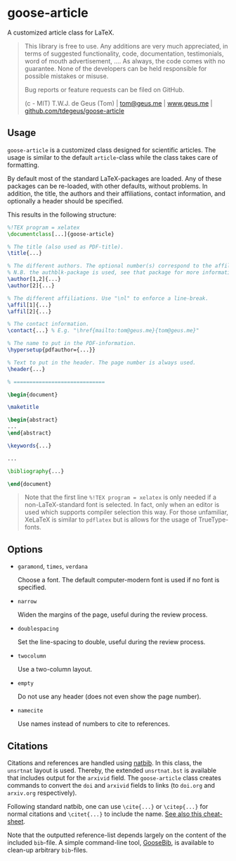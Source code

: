 # goose-article

A customized article class for LaTeX.

>   This library is free to use. Any additions are very much appreciated, in terms of suggested functionality, code, documentation, testimonials, word of mouth advertisement, .... As always, the code comes with no guarantee. None of the developers can be held responsible for possible mistakes or misuse.
>   
>   Bug reports or feature requests can be filed on GitHub.
>   
>   (c - MIT) T.W.J. de Geus (Tom) | tom@geus.me | www.geus.me | [github.com/tdegeus/goose-article](http://github.com/tdegeus/goose-article)


## Usage

`goose-article` is a customized class designed for scientific articles. The usage is similar to the default `article`-class while the class takes care of formatting.

By default most of the standard LaTeX-packages are loaded. Any of these packages can be re-loaded, with other defaults, without problems. In addition, the title, the authors and their affiliations, contact information, and optionally a header should be specified.

This results in the following structure:

```latex
%!TEX program = xelatex
\documentclass[...]{goose-article}

% The title (also used as PDF-title).
\title{...}

% The different authors. The optional number(s) correspond to the affiliations.
% N.B. the authblk-package is used, see that package for more information.
\author[1,2]{...}
\author[2]{...}

% The different affiliations. Use "\nl" to enforce a line-break.
\affil[1]{...}
\affil[2]{...}

% The contact information.
\contact{...} % E.g. "\href{mailto:tom@geus.me}{tom@geus.me}"

% The name to put in the PDF-information.
\hypersetup{pdfauthor={...}}

% Text to put in the header. The page number is always used.
\header{...}

% =============================

\begin{document}

\maketitle

\begin{abstract}
...
\end{abstract}

\keywords{...}

...

\bibliography{...}

\end{document}
```

>   Note that the first line `%!TEX program = xelatex` is only needed if a non-LaTeX-standard font is selected. In fact, only when an editor is used which supports compiler selection this way. For those unfamiliar, XeLaTeX is similar to `pdflatex` but is allows for the usage of TrueType-fonts.

## Options

*   `garamond`, `times`, `verdana`

    Choose a font. The default computer-modern font is used if no font is specified.

*   `narrow`

    Widen the margins of the page, useful during the review process.

*   `doublespacing`

    Set the line-spacing to double, useful during the review process.

*   `twocolumn`

    Use a two-column layout.

*   `empty`
    
    Do not use any header (does not even show the page number).

*   `namecite`

    Use names instead of numbers to cite to references.

## Citations

Citations and references are handled using [natbib](http://ctan.org/pkg/natbib). In this class, the `unsrtnat` layout is used. Thereby, the extended `unsrtnat.bst` is available that includes output for the `arxivid` field. The `goose-article` class creates commands to convert the `doi` and `arxivid` fields to links (to `doi.org` and `arxiv.org` respectively).

Following standard natbib, one can use `\cite{...}` or `\citep{...}` for normal citations and `\citet{...}` to include the name. [See also this cheat-sheet](http://merkel.texture.rocks/Latex/natbib.php).

Note that the outputted reference-list depends largely on the content of the included `bib`-file. A simple command-line tool, [GooseBib](https://github.com/tdegeus/GooseBib), is available to clean-up arbitrary `bib`-files.
